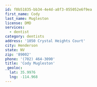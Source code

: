 ```yaml
---
id: f0b51835-bb34-4e4d-a8f3-055052e6f9ea
first_name: Cody
last_name: Mugleston
license: DMD
services:
  - dentist
category: dentists
address: '1050 Crystal Heights Court'
city: Henderson
state: NV
zip: '89002'
phone: '(702) 464-3090'
title: 'Cody Mugleston'
_geoloc:
  lat: 35.9976
  lng: -114.968
---
```

